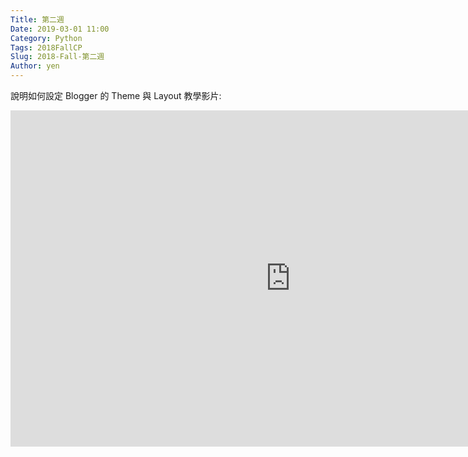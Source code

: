 ```yaml
---
Title: 第二週
Date: 2019-03-01 11:00
Category: Python
Tags: 2018FallCP
Slug: 2018-Fall-第二週
Author: yen
---
```


說明如何設定 Blogger 的 Theme 與 Layout
教學影片:
<iframe width="895" height="538" src="https://www.youtube.com/embed/5qVUy-b_ZzA" frameborder="0" allow="accelerometer; autoplay; encrypted-media; gyroscope; picture-in-picture" allowfullscreen></iframe>